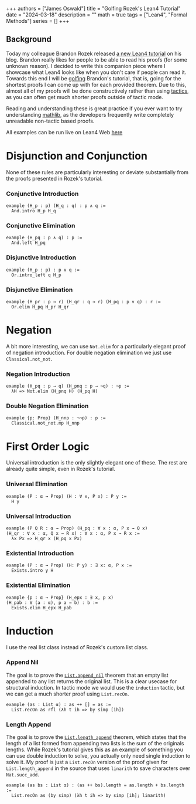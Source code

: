 +++ 
authors = ["James Oswald"]
title = "Golfing Rozek's Lean4 Tutorial" 
date = "2024-03-18"
description = ""
math = true
tags = ["Lean4", "Formal Methods"]
series = []
+++

## Background

Today my colleague Brandon Rozek released [a new Lean4 tutorial](https://brandonrozek.com/blog/lean4-tutorial/) on his blog.
Brandon really likes for people to be able to read his proofs (for some unknown reason). I decided to write this companion piece
where I showcase what Lean4 looks like when you don't care if people can read it. Towards this end I will be [golfing](https://en.wikipedia.org/wiki/Code_golf) Brandon's tutorial, that is, going for the shortest proofs I can come up with for each provided theorem. Due to this, almost all of my proofs will be done constructively rather than using [tactics](https://lean-lang.org/theorem_proving_in_lean4/tactics.html), as you can often get much shorter proofs outside of tactic mode. 

Reading and understanding these is great practice if you ever want to try understanding [mathlib](https://leanprover-community.github.io/mathlib4_docs/Mathlib.html), as the developers frequently write completely unreadable non-tactic based proofs. 

All examples can be run live on Lean4 Web [here](https://live.lean-lang.org/#code=import%20Mathlib%0D%0A%0D%0Aexample%20(H_p%20%3A%20p)%20(H_q%20%3A%20q)%20%3A%20p%20%E2%88%A7%20q%20%3A%3D%20%0D%0A%20%20And.intro%20H_p%20H_q%0D%0A%0D%0Aexample%20(H_pq%20%3A%20p%20%E2%88%A7%20q)%20%3A%20p%20%3A%3D%20%0D%0A%20%20And.left%20H_pq%0D%0A%0D%0Aexample%20(H_p%20%3A%20p)%20%3A%20p%20%E2%88%A8%20q%20%3A%3D%0D%0A%20%20Or.intro_left%20q%20H_p%0D%0A%0D%0Aexample%20(H_pr%20%3A%20p%20%E2%86%92%20r)%20(H_qr%20%3A%20q%20%E2%86%92%20r)%20(H_pq%20%3A%20p%20%E2%88%A8%20q)%20%3A%20r%20%3A%3D%0D%0A%20%20Or.elim%20H_pq%20H_pr%20H_qr%0D%0A%0D%0Aexample%20(H_pq%20%3A%20p%20%E2%86%92%20q)%20(H_pnq%20%3A%20p%20%E2%86%92%20%C2%ACq)%20%3A%20%C2%ACp%20%3A%3D%20%0D%0A%20%20%CE%BBH%20%3D%3E%20Not.elim%20(H_pnq%20H)%20(H_pq%20H)%0D%0A%20%20%0D%0Aexample%20%7Bp%3A%20Prop%7D%20(H_nnp%20%3A%20%C2%AC%C2%ACp)%20%3A%20p%20%3A%3D%20%0D%0A%20%20Classical.not_not.mp%20H_nnp%0D%0A%0D%0Aexample%20(P%20%3A%20%CE%B1%20%E2%86%92%20Prop)%20(H%20%3A%20%E2%88%80%20x%2C%20P%20x)%20%3A%20P%20y%20%3A%3D%20%0D%0A%20%20H%20y%0D%0A%0D%0Aexample%20(P%20Q%20R%20%3A%20%CE%B1%20%E2%86%92%20Prop)%20(H_pq%20%3A%20%E2%88%80%20x%20%3A%20%CE%B1%2C%20P%20x%20%E2%86%92%20Q%20x)%0D%0A(H_qr%20%3A%20%E2%88%80%20x%20%3A%20%CE%B1%2C%20Q%20x%20%E2%86%92%20R%20x)%20%3A%20%E2%88%80%20x%20%3A%20%CE%B1%2C%20P%20x%20%E2%86%92%20R%20x%20%3A%3D%20%0D%0A%20%20%CE%BBx%20Px%20%3D%3E%20H_qr%20x%20(H_pq%20x%20Px)%0D%0A%0D%0Aexample%20(P%20%3A%20%CE%B1%20%E2%86%92%20Prop)%20(H%3A%20P%20y)%20%3A%20%E2%88%83%20x%3A%20%CE%B1%2C%20P%20x%20%3A%3D%20%0D%0A%20%20Exists.intro%20y%20H%0D%0A%0D%0Aexample%20%7Bp%20%3A%20%CE%B1%20%E2%86%92%20Prop%7D%20(H_epx%20%3A%20%E2%88%83%20x%2C%20p%20x)%0D%0A(H_pab%20%3A%20%E2%88%80%20(a%20%3A%20%CE%B1)%2C%20p%20a%20%E2%86%92%20b)%20%3A%20b%20%3A%3D%0D%0A%20%20Exists.elim%20H_epx%20H_pab%0D%0A%0D%0Aexample%20(as%20%3A%20List%20%CE%B1)%20%3A%20as%20%2B%2B%20%5B%5D%20%3D%20as%20%3A%3D%0D%0A%20%20List.recOn%20as%20rfl%20(%CE%BBh%20t%20ih%20%3D%3E%20by%20simp%20%5Bih%5D)%0D%0A%0D%0Aexample%20(as%20bs%20%3A%20List%20%CE%B1)%20%3A%20(as%20%2B%2B%20bs).length%20%3D%20as.length%20%2B%20bs.length%20%3A%3D%0D%0A%20%20List.recOn%20as%20(by%20simp)%20(%CE%BBh%20t%20ih%20%3D%3E%20by%20simp%20%5Bih%5D%3B%20linarith))

# Disjunction and Conjunction 
None of these rules are particularly interesting or deviate substantially from the proofs presented in Rozek's tutorial.
### Conjunctive Introduction
```lean
example (H_p : p) (H_q : q) : p ∧ q := 
  And.intro H_p H_q
```
### Conjunctive Elimination
```lean
example (H_pq : p ∧ q) : p := 
  And.left H_pq
```
### Disjunctive Introduction
```lean
example (H_p : p) : p ∨ q :=
  Or.intro_left q H_p
```
### Disjunctive Elimination
```lean
example (H_pr : p → r) (H_qr : q → r) (H_pq : p ∨ q) : r :=
  Or.elim H_pq H_pr H_qr
```
# Negation
A bit more interesting, we can use `Not.elim` for a particularly elegant proof of negation introduction.
For double negation elimination we just use `Classical.not_not`. 
### Negation Introduction
```lean
example (H_pq : p → q) (H_pnq : p → ¬q) : ¬p := 
  λH => Not.elim (H_pnq H) (H_pq H)
```
### Double Negation Elimination 
```lean
example {p: Prop} (H_nnp : ¬¬p) : p := 
  Classical.not_not.mp H_nnp
```
# First Order Logic 
Universal introduction is the only slightly elegant one of these. 
The rest are already quite simple, even in Rozek's tutorial.
### Universal Elimination
```lean
example (P : α → Prop) (H : ∀ x, P x) : P y := 
  H y
```
### Universal Introduction
```lean
example (P Q R : α → Prop) (H_pq : ∀ x : α, P x → Q x)
(H_qr : ∀ x : α, Q x → R x) : ∀ x : α, P x → R x := 
  λx Px => H_qr x (H_pq x Px)
```
### Existential Introduction
```lean
example (P : α → Prop) (H: P y) : ∃ x: α, P x := 
  Exists.intro y H
```
### Existential Elimination
```lean
example {p : α → Prop} (H_epx : ∃ x, p x)
(H_pab : ∀ (a : α), p a → b) : b :=
  Exists.elim H_epx H_pab
```
# Induction
I use the real list class instead of Rozek's custom list class.
### Append Nil
The goal is to prove the [`List.append_nil`](https://leanprover-community.github.io/mathlib4_docs/Init/Data/List/Basic.html#List.append_nil) theorem that an empty list appended to any list returns the original list.
This is a clear usecase for structural induction. In tactic mode we would use the `induction`
tactic, but we can get a much shorter proof using `List.recOn`. 
```lean
example (as : List α) : as ++ [] = as :=
  List.recOn as rfl (λh t ih => by simp [ih])
```
### Length Append
The goal is to prove the [`List.length_append`](https://leanprover-community.github.io/mathlib4_docs/Init/Data/List/Basic.html#List.length_append) theorem, which states that the length of a list formed from appending two lists is the sum of the originals lengths. While Rozek's tutorial  gives this as an example of something you can use double induction to solve, you actually only need single induction to solve it. My proof is just a
`List.recOn` version of the proof given for `List.length_append` in the source that uses `linarith` to save characters over `Nat.succ_add`. 
```lean
example (as bs : List α) : (as ++ bs).length = as.length + bs.length :=
  List.recOn as (by simp) (λh t ih => by simp [ih]; linarith)
```
